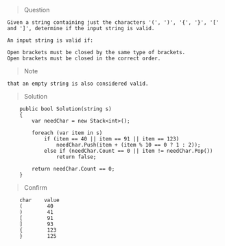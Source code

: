 > Question

	Given a string containing just the characters '(', ')', '{', '}', '[' and ']', determine if the input string is valid.
	
	An input string is valid if:
	
	Open brackets must be closed by the same type of brackets.
	Open brackets must be closed in the correct order.


> Note 

	that an empty string is also considered valid.

> Solution

		public bool Solution(string s)
        {
            var needChar = new Stack<int>();

            foreach (var item in s)
                if (item == 40 || item == 91 || item == 123)
                    needChar.Push(item + (item % 10 == 0 ? 1 : 2));
                else if (needChar.Count == 0 || item != needChar.Pop())
                    return false;

            return needChar.Count == 0;
        }

> Confirm

		char	value
		(        40
        )        41
        [        91
        ]        93
        {        123
        }        125